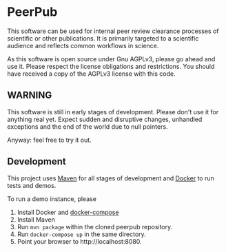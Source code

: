 # PeerPub

This software can be used for internal peer review clearance processes of
scientific or other publications. It is primarily targeted to a scientific
audience and reflects common workflows in science.

As this software is open source under Gnu AGPLv3, please go ahead and use it.
Please respect the license obligations and restrictions. You should have received
a copy of the AGPLv3 license with this code.

## WARNING

This software is still in early stages of development. Please don't use it
for anything real yet. Expect sudden and disruptive changes, unhandled exceptions
and the end of the world due to null pointers.

Anyway: feel free to try it out.

## Development

This project uses [Maven](https://maven.apache.org) for all stages of
development and [Docker](https://www.docker.com) to run tests and demos.

To run a demo instance, please
1. Install Docker and [docker-compose](https://docs.docker.com/compose/overview)
2. Install Maven
3. Run `mvn package` within the cloned peerpub repository.
4. Run `docker-compose up` in the same directory.
5. Point your browser to http://localhost:8080.
